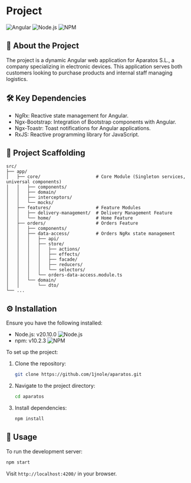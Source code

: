 # Project

![Angular](https://img.shields.io/badge/Angular-17-DD0031?style=for-the-badge&logo=angular)
![Node.js](https://img.shields.io/badge/Node.js-20.10.0-339933?style=for-the-badge&logo=node.js)
![NPM](https://img.shields.io/badge/npm-10.2.3-CB3837?style=for-the-badge&logo=npm)

## :page_facing_up: About the Project

The  project is a dynamic Angular web application for Aparatos S.L., a company specializing in electronic devices. This application serves both customers looking to purchase products and internal staff managing logistics.

## :hammer_and_wrench: Key Dependencies
- NgRx: Reactive state management for Angular.
- Ngx-Bootstrap: Integration of Bootstrap components with Angular.
- Ngx-Toastr: Toast notifications for Angular applications.
- RxJS: Reactive programming library for JavaScript.


## :open_file_folder: Project Scaffolding

```
src/
├── app/
│   ├── core/                     # Core Module (Singleton services, universal components)
│   │   ├── components/
│   │   ├── domain/
│   │   ├── interceptors/
│   │   └── mocks/
│   ├── features/                 # Feature Modules
│   │   ├── delivery-management/  # Delivery Management Feature
│   │   └── home/                 # Home Feature
│   ├── orders/                   # Orders Feature
│   │   ├── components/
│   │   ├── data-access/          # Orders NgRx state management
│   │   │   ├── api/
│   │   │   ├── store/
│   │   │   │   ├── actions/
│   │   │   │   ├── effects/
│   │   │   │   ├── facade/
│   │   │   │   ├── reducers/
│   │   │   │   └── selectors/
│   │   │   └── orders-data-access.module.ts
│   │   └── domain/
│   │       └── dto/
└── ...
```

## :gear: Installation

Ensure you have the following installed:
- Node.js: v20.10.0 ![Node.js](https://img.shields.io/badge/Node.js-20.10.0-339933?style=flat-square&logo=node.js)
- npm: v10.2.3 ![NPM](https://img.shields.io/badge/npm-10.2.3-CB3837?style=flat-square&logo=npm)

To set up the project:

1. Clone the repository:
   ```sh
   git clone https://github.com/1jnole/aparatos.git
   ```
2. Navigate to the project directory:
   ```sh
   cd aparatos
   ```
3. Install dependencies:
   ```sh
   npm install
   ```

## :rocket: Usage

To run the development server:
```sh
npm start
```
Visit `http://localhost:4200/` in your browser.

